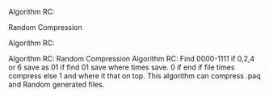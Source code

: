 Algorithm RC:

Random Compression

Algorithm RC:

Algorithm RC: Random Compression Algorithm RC: Find 0000-1111 if 0,2,4 or 6 save as 01 if find 01 save where times save. 0 if end if file times compress else 1 and where it that on top.
This algorithm can compress .paq and Random generated files.
